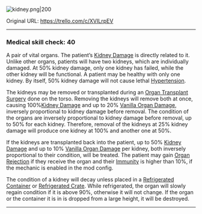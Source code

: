 ![kidney.png\|200](/Items/Kidney%20Transplant%20-%20Attachments/680728b1322fc5680e22d559.png)

Original URL: https://trello.com/c/XVILrpEV

---

### Medical skill check: 40

A pair of vital organs. The patient’s [Kidney Damage](../Torso/Kidney%20Damage.md) is directly related to it. Unlike other organs, patients will have two kidneys, which are individually damaged. At 50% kidney damage, only one kidney has failed, while the other kidney will be functional. A patient may be healthy with only one kidney. By itself, 50% kidney damage will not cause lethal [Hypertension](../Blood/Hypertension.md).

The kidneys may be removed or transplanted during an [Organ Transplant Surgery](../Procedures/Organ%20Transplant%20Surgery.md) done on the torso. Removing the kidneys will remove both at once, causing 100%[Kidney Damage](../Torso/Kidney%20Damage.md) and up to 20% [Vanilla Organ Damage](../Torso/Vanilla%20Organ%20Damage.md), inversely proportional to kidney damage before removal. The condition of the organs are inversely proportional to kidney damage before removal, up to 50% for each kidney. Therefore, removal of the kidneys at 25% kidney damage will produce one kidney at 100% and another one at 50%.

If the kidneys are transplanted back into the patient, up to 50% [Kidney Damage](../Torso/Kidney%20Damage.md) and up to 10% [Vanilla Organ Damage](../Torso/Vanilla%20Organ%20Damage.md) per kidney, both inversely proportional to their condition, will be treated. The patient may gain [Organ Rejection](../Blood/Organ%20Rejection.md) if they receive the organ and their [Immunity](../Blood/Immunity.md) is higher than 10%, if the mechanic is enabled in the mod config.

The condition of a kidney will decay unless placed in a [Refrigerated Container](Refrigerated%20Container.md) or [Refrigerated Crate](Refrigerated%20Crate.md). While refrigerated, the organ will slowly regain condition if it is above 90%, otherwise it will not change. If the organ or the container it is in is dropped from a large height, it will be destroyed.

---

